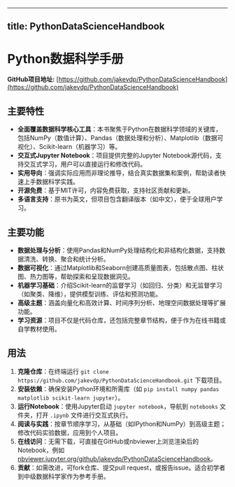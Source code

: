 
---
title: PythonDataScienceHandbook
---

# Python数据科学手册

**GitHub项目地址:** [https://github.com/jakevdp/PythonDataScienceHandbook](https://github.com/jakevdp/PythonDataScienceHandbook)

## 主要特性
- **全面覆盖数据科学核心工具**：本书聚焦于Python在数据科学领域的关键库，包括NumPy（数值计算）、Pandas（数据处理和分析）、Matplotlib（数据可视化）、Scikit-learn（机器学习）等。
- **交互式Jupyter Notebook**：项目提供完整的Jupyter Notebook源代码，支持交互式学习，用户可以直接运行和修改代码。
- **实用导向**：强调实际应用而非理论推导，结合真实数据集和案例，帮助读者快速上手数据科学实践。
- **开源免费**：基于MIT许可，内容免费获取，支持社区贡献和更新。
- **多语言支持**：原书为英文，但项目包含翻译版本（如中文），便于全球用户学习。

## 主要功能
- **数据处理与分析**：使用Pandas和NumPy处理结构化和非结构化数据，支持数据清洗、转换、聚合和统计分析。
- **数据可视化**：通过Matplotlib和Seaborn创建高质量图表，包括散点图、柱状图、热力图等，帮助探索和呈现数据洞见。
- **机器学习基础**：介绍Scikit-learn的监督学习（如回归、分类）和无监督学习（如聚类、降维），提供模型训练、评估和预测功能。
- **高级主题**：涵盖向量化和高效计算、时间序列分析、地理空间数据处理等扩展功能。
- **学习资源**：项目不仅是代码仓库，还包括完整章节结构，便于作为在线书籍或自学教材使用。

## 用法
1. **克隆仓库**：在终端运行 `git clone https://github.com/jakevdp/PythonDataScienceHandbook.git` 下载项目。
2. **安装依赖**：确保安装Python环境和所需库（如 `pip install numpy pandas matplotlib scikit-learn jupyter`）。
3. **运行Notebook**：使用Jupyter启动 `jupyter notebook`，导航到 `notebooks` 文件夹，打开 `.ipynb` 文件进行交互式执行。
4. **阅读与实践**：按章节顺序学习，从基础（如IPython和NumPy）到高级主题；修改代码实验数据，应用到个人项目。
5. **在线访问**：无需下载，可直接在GitHub或nbviewer上浏览渲染后的Notebook，例如 [nbviewer.jupyter.org/github/jakevdp/PythonDataScienceHandbook](https://nbviewer.jupyter.org/github/jakevdp/PythonDataScienceHandbook/tree/master/notebooks/)。
6. **贡献**：如需改进，可fork仓库、提交pull request，或报告issue。适合初学者到中级数据科学家作为参考手册。
